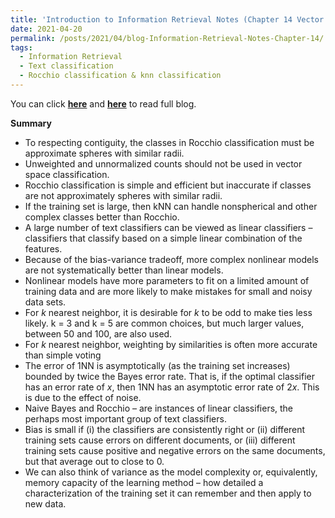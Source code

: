 ```yaml
---
title: 'Introduction to Information Retrieval Notes (Chapter 14 Vector space classification)'
date: 2021-04-20
permalink: /posts/2021/04/blog-Information-Retrieval-Notes-Chapter-14/
tags:
  - Information Retrieval
  - Text classification
  - Rocchio classification & knn classification
---
```


You can click [**here**](https://pridelee.github.io/files/blog/Chapter-14-Vector-space-classification.pdf) and [**here**](https://zhuanlan.zhihu.com/p/365443226) to read full blog.

**Summary**

- To respecting contiguity, the classes in Rocchio classification must be approximate spheres with similar radii. 
- Unweighted and unnormalized counts should not be used in vector space classification.
- Rocchio classification is simple and efficient but inaccurate if classes are not approximately spheres with similar radii.
- If the training set is large, then kNN can handle nonspherical and other complex classes better than Rocchio.
- A large number of text classifiers can be viewed as linear classifiers – classifiers that classify based on a simple linear combination of the features.
- Because of the bias-variance tradeoff, more complex nonlinear models are not systematically better than linear models. 
- Nonlinear models have more parameters to fit on a limited amount of training data and are more likely to make mistakes for small and noisy data sets.
- For $k$ nearest neighbor, it is desirable for $k$ to be odd to make ties less likely. k = 3 and k = 5 are common choices, but much larger values, between 50 and 100, are also used. 
- For $k$ nearest neighbor, weighting by similarities is often more accurate than simple voting
- The error of 1NN is asymptotically (as the training set increases) bounded by twice the Bayes error rate. That is, if the optimal classifier has an error rate of $x$, then 1NN has an asymptotic error rate of $2x$. This is due to the effect of noise. 
- Naive Bayes and Rocchio – are instances of linear classifiers, the perhaps most important group of text classifiers.
- Bias is small if (i) the classifiers are consistently right or (ii) different training sets cause errors on different documents, or (iii) different training sets cause positive and negative errors on the same documents, but that average out to close to 0. 
- We can also think of variance as the model complexity or, equivalently, memory capacity of the learning method – how detailed a characterization of the training set it can remember and then apply to new data.
